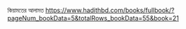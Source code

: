 কিয়ামতের আলামত 
https://www.hadithbd.com/books/fullbook/?pageNum_bookData=5&totalRows_bookData=55&book=21
